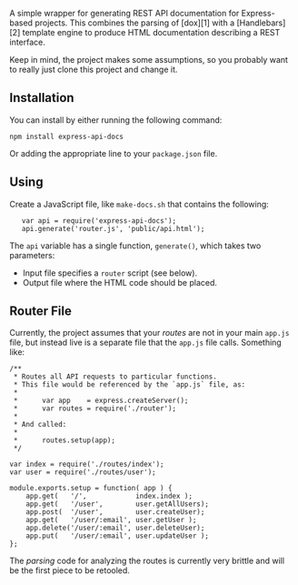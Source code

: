 A simple wrapper for generating REST API documentation for Express-based
projects. This combines the parsing of [dox][1] with a [Handlebars][2]
template engine to produce HTML documentation describing a REST interface.

Keep in mind, the project makes some assumptions, so you probably want
to really just clone this project and change it.

Installation
------------

You can install by either running the following command:

    npm install express-api-docs

Or adding the appropriate line to your `package.json` file.

Using
-----

Create a JavaScript file, like `make-docs.sh` that contains the
following:

       var api = require('express-api-docs');
       api.generate('router.js', 'public/api.html');

The `api` variable has a single function, `generate()`, which
takes two parameters:

  * Input file specifies a `router` script (see below).
  * Output file where the HTML code should be placed.


Router File
-----------

Currently, the project assumes that your *routes* are not in your main
`app.js` file, but instead live is a separate file that the `app.js`
file calls. Something like:

    /**
     * Routes all API requests to particular functions.
     * This file would be referenced by the `app.js` file, as:
     *
     *      var app    = express.createServer();
     *      var routes = require('./router');
     *
     * And called:
     *
     *      routes.setup(app);
     */

    var index = require('./routes/index');
    var user = require('./routes/user');

    module.exports.setup = function( app ) {
        app.get(   '/',            index.index );
        app.get(   '/user',        user.getAllUsers);  
        app.post(  '/user',        user.createUser);  
        app.get(   '/user/:email', user.getUser ); 
        app.delete('/user/:email', user.deleteUser);        
        app.put(   '/user/:email', user.updateUser );
    };

The *parsing* code for analyzing the routes is currently very brittle
and will be the first piece to be retooled.